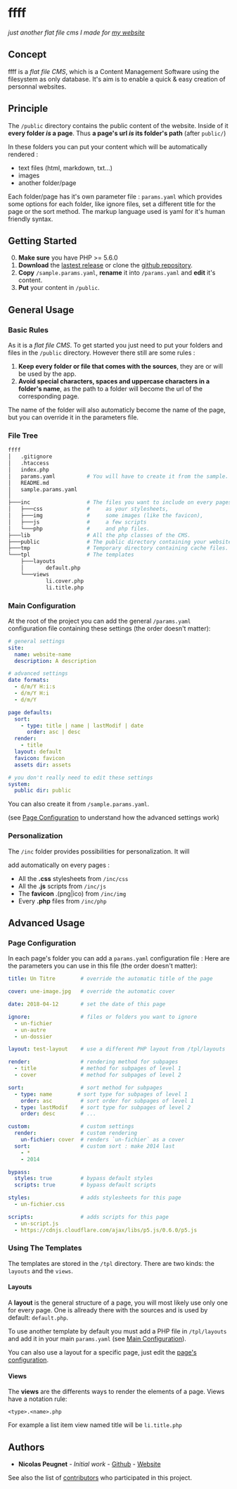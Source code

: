 # ffff
_just another flat file cms I made for [my website](http://nicolas.club1.fr)_

## Concept

ffff is a *flat file CMS*, which is a Content Management Software using the filesystem as only database. It's aim is to enable a quick & easy creation of personnal websites.

## Principle

The `/public` directory contains the public content of the website.
Inside of it **every folder _is_ a page**. Thus **a page's url _is_ its folder's path** (after `public/`)

In these folders you can put your content which will be automatically rendered :

-   text files (html, markdown, txt...)
-   images
-   another folder/page

Each folder/page has it's own parameter file : `params.yaml` which provides some options for each folder,
like ignore files, set a different title for the page or the sort method.
The markup language used is yaml for it's human friendly syntax.

## Getting Started

0. **Make sure** you have PHP >= 5.6.0
1.  **Download** the [lastest release](https://github.com/n-peugnet/ffff/releases) or clone the [github repository](https://github.com/n-peugnet/ffff/).
2.  **Copy** `/sample.params.yaml`, **rename** it into `/params.yaml` and **edit** it's content.
3.  **Put** your content in `/public`.

## General Usage

### Basic Rules

As it is a *flat file CMS*. To get started you just need to put your folders and files in the `/public` directory.
However there still are some rules :

1.  **Keep every folder or file that comes with the sources**, they are or will be used by the app.
2.  **Avoid special characters, spaces and uppercase characters in a folder's name**, as the path to a folder will become the url of the corresponding page.

The name of the folder will also automaticly become the name of the page,
but you can override it in the parameters file.

### File Tree

```bash
ffff
│   .gitignore
│   .htaccess
│   index.php
│   params.yaml          # You will have to create it from the sample.
│   README.md
│   sample.params.yaml
│
├───inc                  # The files you want to include on every pages
│   ├───css              #     as your stylesheets,
│   ├───img              #     some images (like the favicon),
│   ├───js               #     a few scripts
│   └───php              #     and php files.
├───lib                  # All the php classes of the CMS.
├───public               # The public directory containing your website.
├───tmp                  # Temporary directory containing cache files.
└───tpl                  # The templates
    ├───layouts
    │       default.php
    └───views
            li.cover.php
            li.title.php
```

### Main Configuration

At the root of the project you can add the general `/params.yaml` configuration file containing these settings (the order doesn't matter):

```yaml
# general settings
site:
  name: website-name
  description: A description

# advanced settings
date formats:
  - d/m/Y H:i:s
  - d/m/Y H:i
  - d/m/Y

page defaults:
  sort:
    - type: title | name | lastModif | date
      order: asc | desc
  render:
    - title
  layout: default
  favicon: favicon
  assets dir: assets

# you don't really need to edit these settings
system:
  public dir: public
```

You can also create it from `/sample.params.yaml`.

(see [Page Configuration](#page-configuration) to understand how the advanced settings work)

### Personalization

The `/inc` folder provides possibilities for personalization. It will

add automatically on every pages :

-   All the **.css** stylesheets from `/inc/css`
-   All the **.js** scripts from `/inc/js`
-   The **favicon** .(png|ico) from `/inc/img`
-   Every **.php** files from `/inc/php`

## Advanced Usage

###  Page Configuration

In each page's folder you can add a `params.yaml` configuration file :
Here are the parameters you can use in this file (the order doesn't matter):

```yaml
title: Un Titre        # override the automatic title of the page

cover: une-image.jpg   # override the automatic cover

date: 2018-04-12       # set the date of this page

ignore:                # files or folders you want to ignore
  - un-fichier
  - un-autre
  - un-dossier

layout: test-layout    # use a different PHP layout from /tpl/layouts

render:                # rendering method for subpages
  - title              # method for subpages of level 1
  - cover              # method for subpages of level 2

sort:                  # sort method for subpages
  - type: name        # sort type for subpages of level 1
    order: asc         # sort order for subpages of level 1
  - type: lastModif    # sort type for subpages of level 2
    order: desc        # ...

custom:                # custom settings
  render:              # custom rendering
    un-fichier: cover  # renders `un-fichier` as a cover
  sort:                # custom sort : make 2014 last
    - *
    - 2014

bypass:
  styles: true         # bypass default styles
  scripts: true        # bypass default scripts

styles:                # adds stylesheets for this page
  - un-fichier.css

scripts:               # adds scripts for this page
  - un-script.js
  - https://cdnjs.cloudflare.com/ajax/libs/p5.js/0.6.0/p5.js
```

### Using The Templates

The templates are stored in the `/tpl` directory. There are two kinds: the `layouts` and the `views`.

#### Layouts

A **layout** is the general structure of a page, you will most likely use only one for every page. One is allready there with the sources and is used by default: `default.php`.

To use another template by default you must add a PHP file in `/tpl/layouts` and add it in your main `params.yaml` (see [Main Configuration](#main-configuration)).

You can also use a layout for a specific page, just edit the [page's configuration](#page-configuration).

#### Views

The **views** are the differents ways to render the elements of a page. Views have a notation rule: 

```
<type>.<name>.php
```

For example a list item view named title will be `li.title.php`

## Authors

-   **Nicolas Peugnet** - *Initial work* - [Github](https://github.com/n-peugnet) - [Website](http://nicolas.club1.fr)

See also the list of [contributors](https://github.com/n-peugnet/ffff/contributors) who participated in this project.